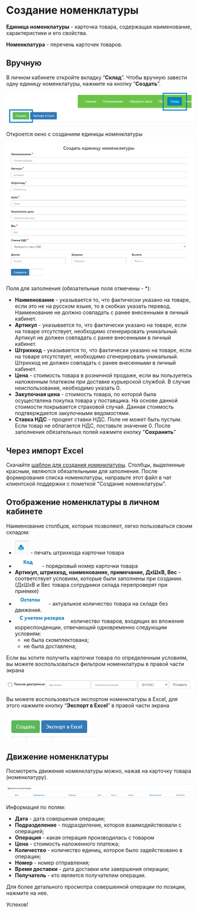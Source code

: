 # Создание номенклатуры 

**Единица номенклатуры** - карточка товара, содержащая наименование, характеристики и его свойства.

**Номенклатура** - перечень карточек товаров.

## Вручную
В личном кабинете откройте вкладку “**Склад**”. Чтобы вручную завести одну единицу номенклатуры, нажмите на кнопку “**Создать**”.

  ![create](img/create_nom.png)

Откроется окно с созданием единицы номенклатуры

  ![create](img/create_nom_2.png)

Поля для заполнения (обязательные поля отмечены - *):
   - **Наименование** - указывается то, что фактически указано на товаре, если это не на русском языке, то в скобках указать перевод. Наименование не должно совпадать с ранее внесенными в личный кабинет.
   - **Артикул** - указывается то, что фактически указано на товаре, если на товаре отсутствует, необходимо сгенерировать уникальный. Артикул не должен совпадать с ранее внесенными в личный кабинет.
   - **Штрихкод** - указывается то, что фактически указано на товаре, если на товаре отсутствует, необходимо сгенерировать уникальный. Штрихкод не должен совпадать с ранее внесенными в личный кабинет.
   - **Цена** - стоимость товара в розничной продаже, если вы пользуетесь наложенным платежом при доставке курьерской службой. В случае неиспользования, необходимо указать 0.
   - **Закупочная цена** - стоимость товара, по которой была осуществлена покупка товара у поставщика. На основе данной стоимости покрывается страховой случай. Данная стоимость подтверждается закупочными ведомостями.
   - **Ставка НДС** - процент ставки НДС. Поле не может быть пустым. Если товар не облагается НДС, поставьте значение 0.
После заполнения обязательных полей нажмите кнопку "**Сохранить**”

## Через импорт Excel
Скачайте [шаблон для создания номенклатуры](https://drive.google.com/uc?export=download&id=1H5BxPUPUX9q0e2s0thtoov-3cyDSMcje). 
Столбцы, выделенные красным, являются обязательными для заполнения.
После формирования списка номенклатуры, направьте этот файл в чат клиентской поддержки с пометкой "Создание номенклатуры".


## Отображение номенклатуры в личном кабинете
Наименование столбцов, которые позволяют, легко пользоваться своим складом:
 - ![print](img/print.png) - печать штрихкода карточки товара
 - ![code](img/code.png) - порядковый номер карточки товара
- **Артикул, штрихкод, наименование, примечание, ДхШхВ, Вес** - соответствует условиям, которые были заполнены при создании.  (ДхШхВ и Вес товара сотрудники склада перепроверят при приемке)
 - ![remainder](img/remainder.png) - актуальное количество товара на складе без движения.
- ![reserve](img/reserve.png) количество товаров, входящих во вложения корреспонденции, отвечающей одновременно следующим условиям:
   - не была скомплектована;
   - не была доставлена;

Если вы хотите получить карточки товара по определенным условиям, вы можете воспользоваться фильтром номенклатуры в правой части экрана

![filter](img/filter.png)

Вы можете воспользоваться экспортом номенклатуры в Excel, для этого нажмите кнопку “**Экспорт в Excel**” в правой части экрана

![export](img/export.png)

## Движение номенклатуры

Посмотреть движение номенклатуры можно, нажав на карточку товара (номенклатуру). 

![move](img/move_nom.png)

Информация по полям:
  - **Дата** - дата совершения операции;
  - **Подразделение** - подразделение, которое взаимодействовали с операцией;
  - **Операция** - какая операция производилась с товаром
  - **Цена** - стоимость наложенного платежа;
  - **Количество** - количество единиц, которое было задействовано в операции;
  - **Номер** - номер отправления;
  - **Время доставки** - дата доставки или завершения операции;
  - **Получатель** - кто является получателем операции.

Для более детального просмотра совершенной операции по позиции, нажмите на нее.

Успехов!

